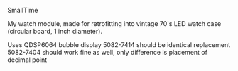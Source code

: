 SmallTime

My watch module, made for retrofitting into vintage 70's LED watch case (circular board, 1 inch diameter).

Uses QDSP6064 bubble display
5082-7414 should be identical replacement
5082-7404 should work fine as well, only difference is placement of decimal point


